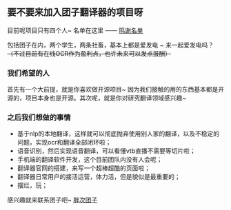 ## 要不要来加入团子翻译器的项目呀
目前呢项目只有四个人~ 名单在这里 —— [鸣谢名单 ](technology#特别鸣谢) 

包括团子在内，两个学生，两条社畜，基本上都是爱发电 ~ 来一起爱发电吗？~~（不过目前有在线OCR作为盈利点，也许未来可以发点报酬）~~

### 我们希望的人

首先有一个大前提，就是你喜欢做开源项目~ 因为我们接触的用的东西基本都是开源的，项目本身也是开源。其次呢，就是你对研究翻译领域感兴趣~ 

### 之后我们想做的事情

+ 基于nlp的本地翻译，这样就可以彻底抛弃使用别人家的翻译，以及不稳定的问题，实现ocr和翻译全部闭环啦；
+ 语音识别，然后实现语音翻译，可以看懂vtb直播不需要等切片啦；
+ 手机端的翻译软件开发，这个目前团队内没有人会呢；
+ 翻译器官网的搭建，来写一个超棒超酷的页面啦；
+ 翻译器日常用户的接活运营，体力活，但是貌似是最重要的；
+ 摆烂，玩；



感兴趣就来联系团子吧~ [胖次团子](tencent://AddContact/?fromId=45&fromSubId=1&subcmd=all&uin=394883561&website=www.oicqzone.com)

